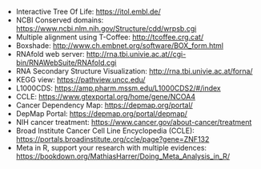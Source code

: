 * Interactive Tree Of Life: https://itol.embl.de/
* NCBI Conserved domains: https://www.ncbi.nlm.nih.gov/Structure/cdd/wrpsb.cgi
* Multiple alignment using T-Coffee: http://tcoffee.crg.cat/
* Boxshade: http://www.ch.embnet.org/software/BOX_form.html
* RNAfold web server: http://rna.tbi.univie.ac.at//cgi-bin/RNAWebSuite/RNAfold.cgi
* RNA Secondary Structure Visualization: http://rna.tbi.univie.ac.at/forna/
* KEGG view: https://pathview.uncc.edu/
* L1000CDS: https://amp.pharm.mssm.edu/L1000CDS2/#/index
* CCLE: https://www.gtexportal.org/home/gene/NCOA4
* Cancer Dependency Map: https://depmap.org/portal/
* DepMap Portal: https://depmap.org/portal/depmap/
* NIH cancer treatment: https://www.cancer.gov/about-cancer/treatment
* Broad Institute Cancer Cell Line Encyclopedia (CCLE): https://portals.broadinstitute.org/ccle/page?gene=ZNF132
* Meta in R, support your research with multiple evidences: https://bookdown.org/MathiasHarrer/Doing_Meta_Analysis_in_R/
